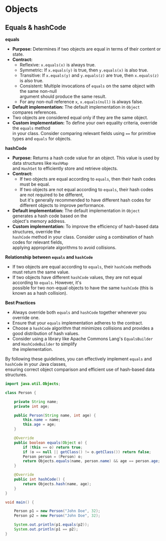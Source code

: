 # Objects 


## Equals & hashCode

**equals**

- **Purpose:** Determines if two objects are equal in terms of their content or state.
- **Contract:**
  - Reflexive: `x.equals(x)` is always true.
  - Symmetric: If `x.equals(y)` is true, then `y.equals(x)` is also true.
  - Transitive: If `x.equals(y)` and `y.equals(z)` are true, then `x.equals(z)` is also true.
  - Consistent: Multiple invocations of `equals` on the same object with the same non-null  
    argument should produce the same result.
  - For any non-null reference `x`, `x.equals(null)` is always false.
- **Default implementation:** The default implementation in `Object` compares references.  
- Two objects are considered equal only if they are the same object.  
- **Custom implementation:** To define your own equality criteria, override the `equals` method  
  in your class. Consider comparing relevant fields using `==` for primitive types and `equals` for objects.  

**hashCode**

- **Purpose:** Returns a hash code value for an object. This value is used by data structures like `HashMap`  
  and `HashSet` to efficiently store and retrieve objects.
- **Contract:**
  - If two objects are equal according to `equals`, then their hash codes must be equal.
  - If two objects are not equal according to `equals`, their hash codes are not required to be different,  
    but it's generally recommended to have different hash codes for different objects to improve performance.  
- **Default implementation:** The default implementation in `Object` generates a hash code based on the  
  object's memory address.
- **Custom implementation:** To improve the efficiency of hash-based data structures, override the  
  `hashCode` method in your class. Consider using a combination of hash codes for relevant fields,  
   applying appropriate algorithms to avoid collisions.

**Relationship between `equals` and `hashCode`**

- If two objects are equal according to `equals`, their `hashCode` methods must return the same value.
- If two objects have different `hashCode` values, they are not equal according to `equals`. However, it's  
  possible for two non-equal objects to have the same `hashCode` (this is known as a hash collision).

**Best Practices**

- Always override both `equals` and `hashCode` together whenever you override one.
- Ensure that your `equals` implementation adheres to the contract.
- Choose a `hashCode` algorithm that minimizes collisions and provides a good distribution of hash values.  
- Consider using a library like Apache Commons Lang's `EqualsBuilder` and `HashCodeBuilder` to simplify  
  the implementation.

By following these guidelines, you can effectively implement `equals` and `hashCode` in your Java classes,  
ensuring correct object comparison and efficient use of hash-based data structures.

```java
import java.util.Objects;

class Person {

    private String name;
    private int age;

    public Person(String name, int age) {
        this.name = name;
        this.age = age;
    }

    @Override
    public boolean equals(Object o) {
        if (this == o) return true;
        if (o == null || getClass() != o.getClass()) return false;
        Person person = (Person) o;
        return Objects.equals(name, person.name) && age == person.age;
    }

    @Override
    public int hashCode() {
        return Objects.hash(name, age);
    }
}

void main() {

    Person p1 = new Person("John Doe", 32);
    Person p2 = new Person("John Doe", 32);

    System.out.println(p1.equals(p2));
    System.out.println(p1 == p2);
}
```




